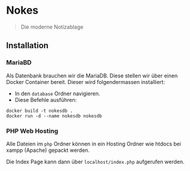 # Nokes
> Die moderne Notizablage
## Installation
### MariaBD
Als Datenbank brauchen wir die MariaDB. Diese stellen wir über einen Docker Container bereit. Dieser wird folgendermassen installiert:
- In den `database` Ordner navigieren.
- Diese Befehle ausführen:
```
docker build -t nokesdb .
docker run -d --name nokesdb nokesdb
```
### PHP Web Hosting
Alle Dateien im `php` Ordner können in ein Hosting Ordner wie htdocs bei xampp (Apache) gepackt werden.

Die Index Page kann dann über `localhost/index.php` aufgerufen werden.